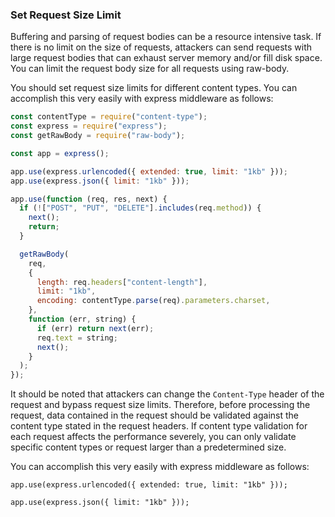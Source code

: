 ### Set Request Size Limit

Buffering and parsing of request bodies can be a resource intensive task. If there is no limit on the size of requests, attackers can send requests with large request bodies that can exhaust server memory and/or fill disk space. You can limit the request body size for all requests using raw-body.

You should set request size limits for different content types. You can accomplish this very easily with express middleware as follows:

```js
const contentType = require("content-type");
const express = require("express");
const getRawBody = require("raw-body");

const app = express();

app.use(express.urlencoded({ extended: true, limit: "1kb" }));
app.use(express.json({ limit: "1kb" }));

app.use(function (req, res, next) {
  if (!["POST", "PUT", "DELETE"].includes(req.method)) {
    next();
    return;
  }

  getRawBody(
    req,
    {
      length: req.headers["content-length"],
      limit: "1kb",
      encoding: contentType.parse(req).parameters.charset,
    },
    function (err, string) {
      if (err) return next(err);
      req.text = string;
      next();
    }
  );
});
```

It should be noted that attackers can change the `Content-Type` header of the request and bypass request size limits. Therefore, before processing the request, data contained in the request should be validated against the content type stated in the request headers. If content type validation for each request affects the performance severely, you can only validate specific content types or request larger than a predetermined size.

You can accomplish this very easily with express middleware as follows:

`app.use(express.urlencoded({ extended: true, limit: "1kb" }));`

`app.use(express.json({ limit: "1kb" }));`
